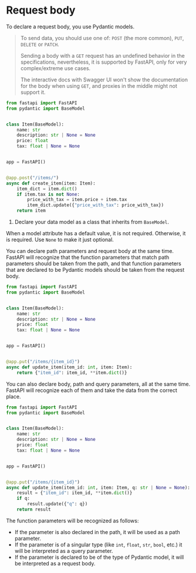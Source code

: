 # Request body

To declare a request body, you use Pydantic models.

> To send data, you should use one of: `POST` (the more common), `PUT`, `DELETE` or
> `PATCH`.
> 
> Sending a body with a `GET` request has an undefined behavior in the specifications,
> nevertheless, it is supported by FastAPI, only for very complex/extreme use cases.
> 
> The interactive docs with Swagger UI won't show the documentation for the body when
> using `GET`, and proxies in the middle might not support it.


```python
from fastapi import FastAPI
from pydantic import BaseModel


class Item(BaseModel):
    name: str
    description: str | None = None
    price: float
    tax: float | None = None


app = FastAPI()


@app.post("/items/")
async def create_item(item: Item):
    item_dict = item.dict()
    if item.tax is not None:
        price_with_tax = item.price + item.tax
        item_dict.update({"price_with_tax": price_with_tax})
    return item
```

1. Declare your data model as a class that inherits from `BaseModel`.

When a model attribute has a default value, it is not required. Otherwise, it is
required. Use `None` to make it just optional.

You can declare path parameters and request body at the same time. FastAPI will
recognize that the function parameters that match path parameters should be taken from
the path, and that function parameters that are declared to be Pydantic models should be
taken from the request body.

```python
from fastapi import FastAPI
from pydantic import BaseModel


class Item(BaseModel):
    name: str
    description: str | None = None
    price: float
    tax: float | None = None


app = FastAPI()


@app.put("/items/{item_id}")
async def update_item(item_id: int, item: Item):
    return {"item_id": item_id, **item.dict()}
```

You can also declare body, path and query parameters, all at the same time. FastAPI will
recognize each of them and take the data from the correct place.

```python
from fastapi import FastAPI
from pydantic import BaseModel


class Item(BaseModel):
    name: str
    description: str | None = None
    price: float
    tax: float | None = None


app = FastAPI()


@app.put("/items/{item_id}")
async def update_item(item_id: int, item: Item, q: str | None = None):
    result = {"item_id": item_id, **item.dict()}
    if q:
        result.update({"q": q})
    return result
```

The function parameters will be recognized as follows:

* If the parameter is also declared in the path, it will be used as a path parameter.
* If the parameter is of a singular type (like `int`, `float`, `str`, `bool`, etc.) it
will be interpreted as a query parameter.
* If the parameter is declared to be of the type of Pydantic model, it will be
interpreted as a request body.
